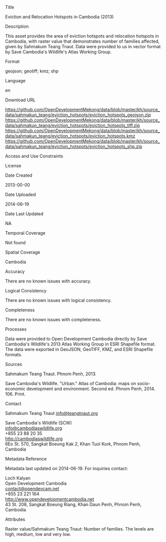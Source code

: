 Title

Eviction and Relocation Hotspots in Cambodia (2013)   

Description

This asset provides the area of eviction hotspots and relocation hotspots in Cambodia, with raster value that demonstrates number of families affected, given by Sahmakum Teang Tnaut. Data were provided to us in vector format by Save Cambodia's Wildlife's Atlas Working Group.

Format

geojson; geotiff; kmz; shp

Language

en

Download URL

https://github.com/OpenDevelopmentMekong/data/blob/master/kh/source_data/sahmakun_teang/eviction_hotspots/eviction_hotspots_geojson.zip  
https://github.com/OpenDevelopmentMekong/data/blob/master/kh/source_data/sahmakun_teang/eviction_hotspots/eviction_hotspots_tiff.zip  
https://github.com/OpenDevelopmentMekong/data/blob/master/kh/source_data/sahmakun_teang/eviction_hotspots/eviction_hotspots.kmz  
https://github.com/OpenDevelopmentMekong/data/blob/master/kh/source_data/sahmakun_teang/eviction_hotspots/eviction_hotspots_shp.zip  

Access and Use Constraints



License



Date Created

2013-00-00  

Date Uploaded

2014-06-19

Date Last Updated

NA

Temporal Coverage

Not found

Spatial Coverage

Cambodia

Accuracy

There are no known issues with accuracy.

Logical Consistency

There are no known issues with logical consistency.

Completeness

There are no known issues with completeness.

Processes

Data were provided to Open Development Cambodia directly by Save Cambodia's Wildlife's 2013 Atlas Working Group in ESRI Shapefile format. The data were exported in GeoJSON, GeoTIFF, KMZ, and ESRI Shapefile formats.

Sources

Sahmakum Teang Tnaut. Phnom Penh, 2013.

Save Cambodia's Wildlife. "Urban." Atlas of Cambodia: maps on socio-economic development and environment. Second ed. Phnom Penh, 2014. 106. Print.

Contact

Sahmakum Teang Tnaut
info@teangtnaut.org

Save Cambodia's Wildlife (SCW)  
info@cambodiaswildlife.org  
+855 23 88 20 35  
http://cambodiaswildlife.org  
6Eo St. 570, Sangkat Boeung Kak 2, Khan Tuol Kork, Phnom Penh, Cambodia 

Metadata Reference

Metadata last updated on 2014-06-19. For inquiries contact:

Loch Kalyan  
Open Development Cambodia  
contact@opendevcam.net  
+855 23 221 164  
http://www.opendevelopmentcambodia.net  
43 St. 208, Sangkat Boeung Riang, Khan Daun Penh, Phnom Penh, Cambodia 

Attributes

Raster value/Sahmakum Teang Tnaut: Number of families. The levels are high, medium, low and very low. 




